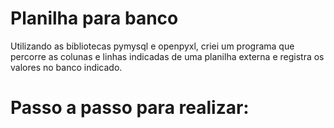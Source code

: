 # Planilha para banco 

Utilizando as bibliotecas pymysql e openpyxl, criei um programa que percorre as colunas e linhas indicadas de uma planilha externa e registra os valores no banco indicado.


# Passo a passo para realizar:

